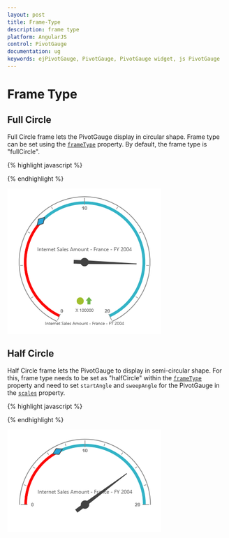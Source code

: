 ```yaml
---
layout: post
title: Frame-Type
description: frame type 
platform: AngularJS
control: PivotGauge
documentation: ug
keywords: ejPivotGauge, PivotGauge, PivotGauge widget, js PivotGauge 
---
```


# Frame Type

## Full Circle

Full Circle frame lets the PivotGauge display in circular shape. Frame type can be set using the [`frameType`](/api/js/ejcirculargauge#members:frame) property.  By default, the frame type is "fullCircle".

{% highlight javascript %}

<div ng-controller="PivotGaugeCtrl">
    <div id="PivotGauge1" ej-pivotgauge e-frame="frame" />
</div>
<script>
    angular.module('PivotGaugeApp', ['ejangular']).controller('PivotGaugeCtrl', function ($scope) {
        //..
        $scope.frame = {
            frame: { frameType: "fullCircle" }
        };
    });
</script>

{% endhighlight %}

![](Frame-Type_images/FullCircle.png) 

## Half Circle

Half Circle frame lets the PivotGauge to display in semi-circular shape. For this, frame type needs to be set as "halfCircle" within the [`frameType`](/api/js/ejcirculargauge#members:frame) property and need to set `startAngle` and `sweepAngle` for the PivotGauge in the  [`scales`](/api/js/ejcirculargauge#members:scales) property.

{% highlight javascript %}

<div ng-controller="PivotGaugeCtrl">
    <div id="PivotGauge1" ej-pivotgauge e-scales="scales" e-frame="frame" />
</div>
<script>
    var scale= [{
        //..
        startAngle: 180, sweepAngle: 180
        //..
    }];
    angular.module('PivotGaugeApp', ['ejangular']).controller('PivotGaugeCtrl', function ($scope) {
        //..
        $scope.frame = {
               frameType: 'halfcircle',
               halfCircleFrameStartAngle: 180, halfCircleFrameEndAngle: 360
        };
        $scope.scales = scale;
    });
</script>

{% endhighlight %}

![](Frame-Type_images/HalfCircle.png) 

